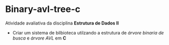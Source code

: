 # Binary-avl-tree-c

Atividade avaliativa da disciplina __Estrutura de Dados II__
 - Criar um sistema de bilbioteca utilzando a estrutura de _árvore binaria de busca_ e _árvore AVL_ em __C__
